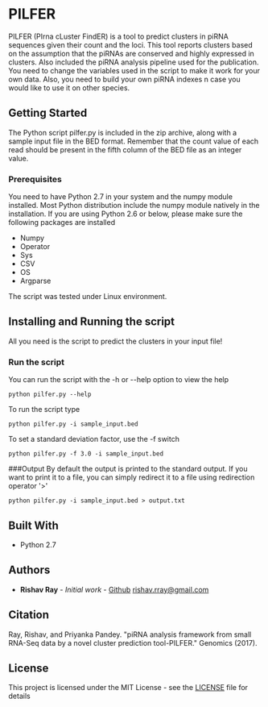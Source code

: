# PILFER

PILFER (PIrna cLuster FindER) is a tool to predict clusters in piRNA sequences given their count and the loci. This tool reports clusters based on the assumption that the piRNAs are conserved and highly expressed in clusters. Also included the piRNA analysis pipeline used for the publication. You need to change the variables used in the script to make it work for your own data. Also, you need to build your own piRNA indexes n case you would like to use it on other species.

## Getting Started

The Python script pilfer.py is included in the zip archive, along with a sample input file in the BED format. Remember that the count value of each read should be present in the fifth column of the BED file as an integer value.

### Prerequisites

You need to have Python 2.7 in your system and the numpy module installed. Most Python distribution include the numpy module natively in the installation. If you are using Python 2.6 or below, please make sure the following packages are installed

* Numpy
* Operator
* Sys
* CSV
* OS
* Argparse

The script was tested under Linux environment.

## Installing and Running the script

All you need is the script to predict the clusters in your input file!

### Run the script

You can run the script with the -h or --help option to view the help

```
python pilfer.py --help
```
To run the script type

```
python pilfer.py -i sample_input.bed
```

To set a standard deviation factor, use the -f switch

```
python pilfer.py -f 3.0 -i sample_input.bed
```
###Output
By default the output is printed to the standard output. If you want to print it to a file, you can simply redirect it to a file using redirection operator '>'

```
python pilfer.py -i sample_input.bed > output.txt
```

## Built With

* Python 2.7

## Authors

* **Rishav Ray** - *Initial work* - [Github](https://github.com/rishavray) rishav.rray@gmail.com

## Citation
Ray, Rishav, and Priyanka Pandey. "piRNA analysis framework from small RNA-Seq data by a novel cluster prediction tool-PILFER." Genomics (2017).

## License

This project is licensed under the MIT License - see the [LICENSE](https://opensource.org/licenses/MIT) file for details
